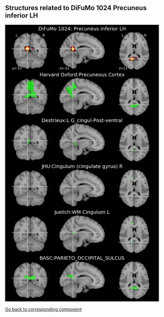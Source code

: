 


## Structures related to DiFuMo 1024 Precuneus inferior LH

![407](407.jpg "Structures related to DiFuMo 1024 Precuneus inferior LH")

[Go back to corresponding component](https://parietal-inria.github.io/DiFuMo/1024/html/407.html)